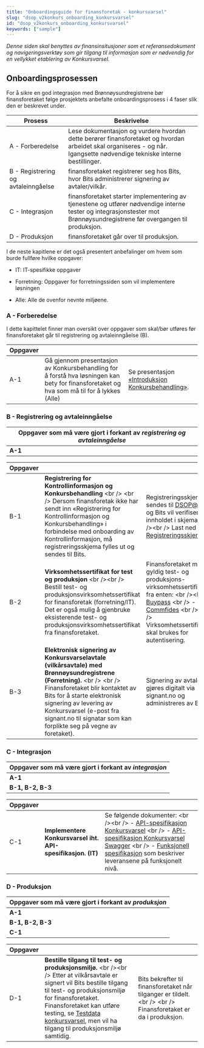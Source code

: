```yaml
---
title: "Onboardingsguide for finansforetak - konkursvarsel"
slug: "dsop_v2konkurs_onboarding_konkursvarsel"
id: "dsop_v2konkurs_onboarding_konkursvarsel"
keywords: ["sample"]
---
```


*Denne siden skal benyttes av finansinsitusjoner som et referansedokument og navigeringsverktøy som gir tilgang til
informasjon som er nødvendig for en vellykket etablering av Konkursvarsel.*

## Onboardingsprosessen

For å sikre en god integrasjon med Brønnøysundregistrene bør finansforetaket følge prosjektets anbefalte
onboardingsprosess i 4 faser slik den er beskrevet under.

| Prosess                             | Beskrivelse                                                                                                                                                              |
|-------------------------------------|--------------------------------------------------------------------------------------------------------------------------------------------------------------------------|
| A - Forberedelse                    | Lese dokumentasjon og vurdere hvordan dette berører finansforetaket og hvordan arbeidet skal organiseres - og når. Igangsette nødvendige tekniske interne bestillinger.  |
| B - Registrering og avtaleinngåelse | finansforetaket registrerer seg hos Bits, hvor Bits administrerer signering av avtaler/vilkår.                                                                           |
| C - Integrasjon                     | finansforetaket starter implementering av tjenestene og utfører nødvendige interne tester og integrasjonstester mot Brønnøysundregistrene før overgangen til produksjon. |
| D - Produksjon                      | finansforetaket går over til produksjon.                                                                                                                                 |

I de neste kapitlene er det også presentert anbefalinger om hvem som burde fullføre hvilke oppgaver:

* IT: IT-spesifikke oppgaver

* Forretning: Oppgaver for forretningssiden som vil implementere løsningen

* Alle: Alle de ovenfor nevnte miljøene.

### A - Forberedelse

I dette kapittelet finner man oversikt over oppgaver som skal/bør utføres før finansforetaket går til registrering og
avtaleinngåelse (B).


| Oppgaver |  |  |
| ---------- | -------------------------------------------------------------------------------------------------------------------------------------------- | -------------------------------------------------------------------------------------------------------------------- |
| A-1 | Gå gjennom presentasjon av Konkursbehandling for å forstå hva løsningen kan bety for finansforetaket og hva som må til for å lykkes (Alle) | Se presentasjon [«Introduksjon Konkursbehandling»](https://dokumentasjon.dsop.no/assets/presentasjon_konkurs.pdf). |


### B - Registrering og avtaleinngåelse

| Oppgaver som må være gjort i forkant av *registrering og avtaleinngåelse* |
|---------------------------------------------------------------------------|
| **A-1**                                                                   |

| Oppgaver |  |  |
| ---------- | ------------------------------------------------------------------------------------------------------------------------------------------------------------------------------------------------------------------------------------------------------------------------------------------------------------- | --------------------------------------------------------------------------------------------------------------------------------------------------------------------------------------------------------------------------------------------------------------------------------------------------------------------------------------- |
| B-1 | **Registrering for Kontrollinformasjon og Konkursbehandling** <br \/> <br \/> Dersom finansforetak ikke har sendt inn «Registrering for Kontrollinformasjon og Konkursbehandling» i forbindelse med onboarding av Kontrollinformasjon, må registreringsskjema fylles ut og sendes til Bits. | Registreringsskjema sendes til DSOP@bits.no og Bits vil verifisere innholdet i skjemaet.  <br \/><br \/>  Last ned [Registreringsskjema her](assets/Registrering_Hoved_Kontroll_Fellesstandard.docx). |
| B-2 | **Virksomhetssertifikat for test og produksjon** <br \/><br \/> Bestill test- og produksjonsvirksomhetssertifikat for finansforetak (forretning/IT). Det er også mulig å gjenbruke eksisterende test- og produksjonsvirksomhetssertifikat fra finansforetaket. | Finansforetaket må ha gyldig test- og produksjons-virksomhetssertifikater fra enten: <br \/><br \/> - [Buypass](https://www.buypass.no/produkter/virksomhetssertifikat-esegl#oversikt-VID) <br \/> - [Commfides](https://www.commfides.com/commfides-virksomhetssertifikat/) <br \/> <br \/> Virksomhetssertifikatene skal brukes for autentisering. |
| B-3 | **Elektronisk signering av Konkursvarselavtale (vilkårsavtale) med Brønnøysundregistrene (Forretning).** <br \/> <br \/> Finansforetaket blir kontaktet av Bits for å starte elektronisk signering av levering av Konkursvarsel (e-post fra signant.no til signatar som kan forplikte seg på vegne av foretaket). | Signering av avtale gjøres digitalt via signant.no og administreres av Bits. |

### C - Integrasjon

| Oppgaver som må være gjort i forkant av *integrasjon* |
|-------------------------------------------------------|
| **A-1**                                               |
| **B-1, B-2, B-3**                                     |

| Oppgaver |  |  |
| ---------- | ------------------------------------------------------------- | ------------------------------------------------------------------------------------------------------------------------------------------------------------------------------------------------------------------------------------------------------------------------------------------------------------------------------------------------------------------------------------------------------------------- |
| C-1 | **Implementere Konkursvarsel iht. API-spesifikasjon. (IT)** | Se følgende dokumenter: <br \/><br \/> - [API-spesifikasjon Konkursvarsel](https://dokumentasjon.dsop.no/assets/Konkursvarsel-API-dokumentasjon.html) <br \/> - [API-spesifikasjon Konkursvarsel Swagger](https://bitsnorge.github.io/dsop-konkursvarsel-api) <br \/> - [Funksjonell spesifikasjon](https://dokumentasjon.dsop.no/dsop_v2konkurs_functionalspecification.html) som beskriver leveransene på funksjonelt nivå. |

### D - Produksjon

| Oppgaver som må være gjort i forkant av *produksjon* |
|------------------------------------------------------|
| **A-1**                                              |
| **B-1, B-2, B-3**                                    |
| **C-1**                                              |

| Oppgaver |  |  |
| ---------- | -------------------------------------------------------------------------------------------------------------------------------------------------------------------------------------------------------------------------------------------------------------------------------------------------------------------------------------------------------- | ------------------------------------------------------------------------------------------------------------ |
| D-1 | **Bestille tilgang til test- og produksjonsmiljø.** <br \/><br \/> Etter at vilkårsavtale er signert vil Bits bestille tilgang til test- og produksjonsmiljø for finansforetaket. Finansforetaket kan utføre testing, se [Testdata konkursvarsel](https://dokumentasjon.dsop.no/dsop_v2konkurs_test.html), men vil ha tilgang til produksjonsmiljø samtidig. | Bits bekrefter til finansforetaket når tilganger er tildelt. <br \/> <br \/> Finansforetaket er da i produksjon. |

